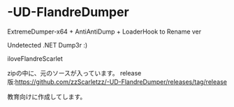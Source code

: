 # -UD-FlandreDumper
ExtremeDumper-x64 + AntiAntiDump + LoaderHook to Rename ver


Undetected .NET Dump3r :)



iloveFlandreScarlet


zipの中に、元のソースが入っています。
release版:https://github.com/zzScarletzz/-UD-FlandreDumper/releases/tag/release

教育向けに作成してします。
